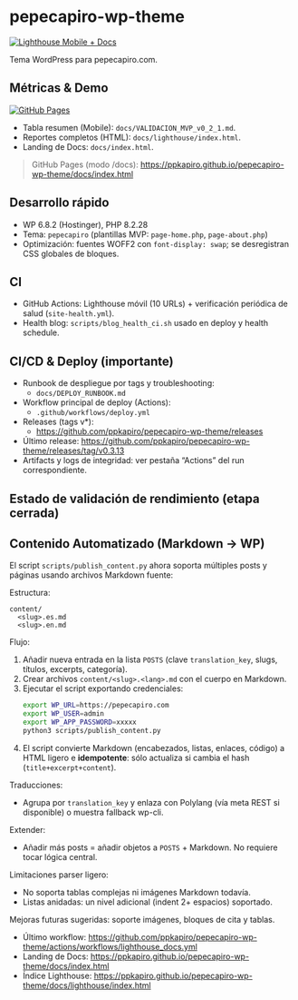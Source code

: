 # pepecapiro-wp-theme

[![Lighthouse Mobile + Docs](https://github.com/ppkapiro/pepecapiro-wp-theme/actions/workflows/lighthouse_docs.yml/badge.svg)](https://github.com/ppkapiro/pepecapiro-wp-theme/actions/workflows/lighthouse_docs.yml)

Tema WordPress para pepecapiro.com.

## Métricas & Demo

[![GitHub Pages](https://img.shields.io/badge/Pages-online-brightgreen)](https://ppkapiro.github.io/pepecapiro-wp-theme/docs/index.html)

- Tabla resumen (Mobile): `docs/VALIDACION_MVP_v0_2_1.md`.
- Reportes completos (HTML): `docs/lighthouse/index.html`.
- Landing de Docs: `docs/index.html`.

> GitHub Pages (modo /docs): https://ppkapiro.github.io/pepecapiro-wp-theme/docs/index.html

## Desarrollo rápido
- WP 6.8.2 (Hostinger), PHP 8.2.28
- Tema: `pepecapiro` (plantillas MVP: `page-home.php`, `page-about.php`)
- Optimización: fuentes WOFF2 con `font-display: swap`; se desregistran CSS globales de bloques.

## CI
- GitHub Actions: Lighthouse móvil (10 URLs) + verificación periódica de salud (`site-health.yml`).
- Health blog: `scripts/blog_health_ci.sh` usado en deploy y health schedule.

## CI/CD & Deploy (importante)

- Runbook de despliegue por tags y troubleshooting:
  - `docs/DEPLOY_RUNBOOK.md`
- Workflow principal de deploy (Actions):
  - `.github/workflows/deploy.yml`
- Releases (tags v*):
  - https://github.com/ppkapiro/pepecapiro-wp-theme/releases
- Último release: https://github.com/ppkapiro/pepecapiro-wp-theme/releases/tag/v0.3.13
- Artifacts y logs de integridad: ver pestaña “Actions” del run correspondiente.

## Estado de validación de rendimiento (etapa cerrada)
## Contenido Automatizado (Markdown -> WP)

El script `scripts/publish_content.py` ahora soporta múltiples posts y páginas usando archivos Markdown fuente:

Estructura:
```
content/
  <slug>.es.md
  <slug>.en.md
```

Flujo:
1. Añadir nueva entrada en la lista `POSTS` (clave `translation_key`, slugs, títulos, excerpts, categoría).
2. Crear archivos `content/<slug>.<lang>.md` con el cuerpo en Markdown.
3. Ejecutar el script exportando credenciales:
   ```bash
   export WP_URL=https://pepecapiro.com
   export WP_USER=admin
   export WP_APP_PASSWORD=xxxxx
   python3 scripts/publish_content.py
   ```
4. El script convierte Markdown (encabezados, listas, enlaces, código) a HTML ligero e **idempotente**: sólo actualiza si cambia el hash (`title+excerpt+content`).

Traducciones:
- Agrupa por `translation_key` y enlaza con Polylang (vía meta REST si disponible) o muestra fallback wp-cli.

Extender:
- Añadir más posts = añadir objetos a `POSTS` + Markdown. No requiere tocar lógica central.

Limitaciones parser ligero:
- No soporta tablas complejas ni imágenes Markdown todavía.
- Listas anidadas: un nivel adicional (indent 2+ espacios) soportado.

Mejoras futuras sugeridas: soporte imágenes, bloques de cita y tablas.


- Último workflow: https://github.com/ppkapiro/pepecapiro-wp-theme/actions/workflows/lighthouse_docs.yml
- Landing de Docs: https://ppkapiro.github.io/pepecapiro-wp-theme/docs/index.html
- Índice Lighthouse: https://ppkapiro.github.io/pepecapiro-wp-theme/docs/lighthouse/index.html
